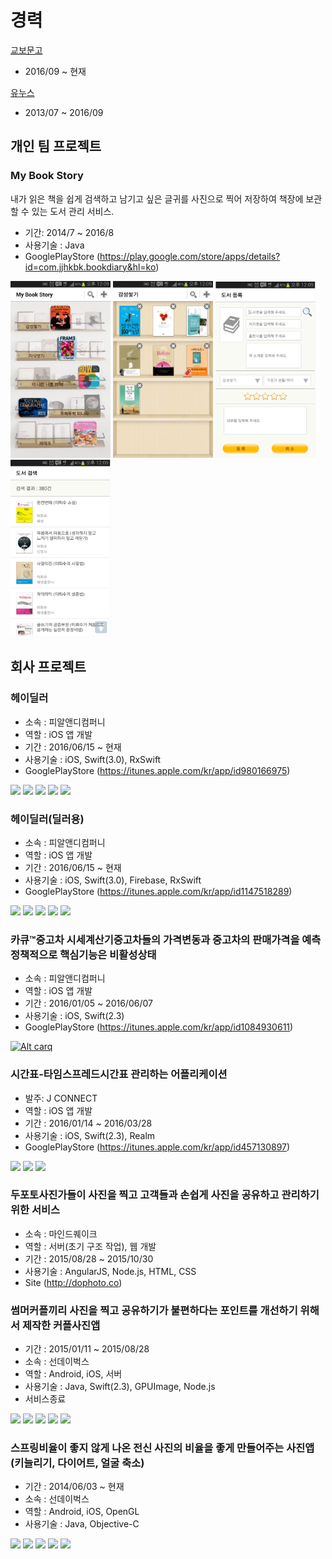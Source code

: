 # 경력
[교보문고](http://www.kyobobook.co.kr/)
- 2016/09 ~ 현재

[유누스](http://theunus.com/ko/)
- 2013/07 ~ 2016/09


## 개인 팀 프로젝트
### My Book Story
내가 읽은 책을 쉽게 검색하고 남기고 싶은 글귀를 사진으로 찍어 저장하여 책장에 보관할 수 있는 도서 관리 서비스.
- 기간: 2014/7 ~ 2016/8
- 사용기술 : Java
- GooglePlayStore (https://play.google.com/store/apps/details?id=com.jjhkbk.bookdiary&hl=ko)

<img src="myBookStroy_01.PNG" width="160"/> <img src="myBookStroy_02.PNG" width="160"/> <img src="myBookStroy_03.PNG" width="160"/> <img src="myBookStroy_04.PNG" width="160"/>

## 회사 프로젝트
### 헤이딜러
- 소속 : 피알앤디컴퍼니 
- 역할 : iOS 앱 개발
- 기간 : 2016/06/15 ~ 현재
- 사용기술 : iOS, Swift(3.0), RxSwift
- GooglePlayStore (https://itunes.apple.com/kr/app/id980166975)

<img src="images/heydealer_00.jpeg" width="160"/> <img src="images/heydealer_01.jpeg" width="160"/> <img src="images/heydealer_02.jpeg" width="160"/> <img src="images/heydealer_03.jpeg" width="160"/> <img src="images/heydealer_04.jpeg" width="160"/>

### 헤이딜러(딜러용)
- 소속 : 피알앤디컴퍼니 
- 역할 : iOS 앱 개발
- 기간 : 2016/06/15 ~ 현재
- 사용기술 : iOS, Swift(3.0), Firebase, RxSwift
- GooglePlayStore (https://itunes.apple.com/kr/app/id1147518289)

<img src="images/heydealer_for_dealer_00.jpeg" width="160"/> <img src="images/heydealer_for_dealer_01.jpeg" width="160"/> <img src="images/heydealer_for_dealer_02.jpeg" width="160"/> <img src="images/heydealer_for_dealer_03.jpeg" width="160"/> <img src="images/heydealer_for_dealer_04.jpeg" width="160"/>

### 카큐™중고차 시세계산기중고차들의 가격변동과 중고차의 판매가격을 예측정책적으로 핵심기능은 비활성상태
- 소속 : 피알앤디컴퍼니 
- 역할 : iOS 앱 개발
- 기간 : 2016/01/05 ~ 2016/06/07
- 사용기술 : iOS, Swift(2.3)
- GooglePlayStore (https://itunes.apple.com/kr/app/id1084930611)

[![Alt carq](images/carq160.jpg)](https://s3.ap-northeast-2.amazonaws.com/co.kr.taewan.preview/carq.mp4)

### 시간표-타임스프레드시간표 관리하는 어플리케이션
- 발주: J CONNECT
- 역할 : iOS 앱 개발
- 기간 : 2016/01/14 ~ 2016/03/28
- 사용기술 : iOS, Swift(2.3), Realm
- GooglePlayStore (https://itunes.apple.com/kr/app/id457130897)

<img src="images/timespread_00.jpeg" width="160"/> <img src="images/timespread_01.jpeg" width="160"/> <img src="images/timespread_02.jpeg" width="160"/>

### 두포토사진가들이 사진을 찍고 고객들과 손쉽게 사진을 공유하고 관리하기위한 서비스
- 소속 : 마인드퀘이크
- 역할 : 서버(초기 구조 작업), 웹 개발
- 기간 : 2015/08/28 ~ 2015/10/30
- 사용기술 : AngularJS, Node.js, HTML, CSS
- Site (http://dophoto.co)

### 썸머커플끼리 사진을 찍고 공유하기가 불편하다는 포인트를 개선하기 위해서 제작한 커플사진앱
- 기간 : 2015/01/11 ~ 2015/08/28
- 소속 : 선데이벅스
- 역할 : Android, iOS, 서버
- 사용기술 : Java, Swift(2.3), GPUImage, Node.js
- 서비스종료

<img src="images/summer_01.jpg" width="160"/> <img src="images/summer_02.jpg" width="160"/> <img src="images/summer_03.jpg" width="160"/> <img src="images/summer_04.jpg" width="160"/> <img src="images/summer_05.jpg" width="160"/>

### 스프링비율이 좋지 않게 나온 전신 사진의 비율을 좋게 만들어주는 사진앱 (키늘리기, 다이어트, 얼굴 축소)
- 기간 : 2014/06/03 ~ 현재
- 소속 : 선데이벅스
- 역할 : Android, iOS, OpenGL
- 사용기술 : Java, Objective-C

<img src="images/spring_00.jpeg" width="160"/> <img src="images/spring_01.jpeg" width="160"/> <img src="images/spring_02.jpeg" width="160"/> <img src="images/spring_03.jpeg" width="160"/> <img src="images/spring_04.jpeg" width="160"/>
